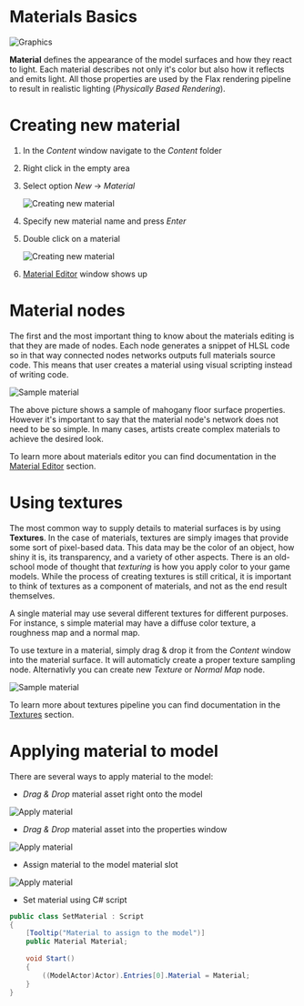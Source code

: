 # Materials Basics

![Graphics](../media/sample-material-instance.jpg)

**Material** defines the appearance of the model surfaces and how they react to light. Each material describes not only it's color but also how it reflects and emits light. All those properties are used by the Flax rendering pipeline to result in realistic lighting (*Physically Based Rendering*).

# Creating new material

1. In the *Content* window navigate to the *Content* folder

2. Right click in the empty area

3. Select option *New* -> *Material*

    ![Creating new material](../media/new-material.jpg)

4. Specify new material name and press *Enter*

5. Double click on a material

    ![Creating new material](../media/my-material.png)

6. [Material Editor](../material-editor/index.md) window shows up

# Material nodes

The first and the most important thing to know about the materials editing is that they are made of nodes. Each node generates a snippet of HLSL code so in that way connected nodes networks outputs full materials source code. This means that user creates a material using visual scripting instead of writing code.

![Sample material](../media/sample-material.jpg)

The above picture shows a sample of mahogany floor surface properties. However it's important to say that the material node's network does not need to be so simple. In many cases, artists create complex materials to achieve the desired look.

To learn more about materials editor you can find documentation in the [Material Editor](../material-editor/index.md) section.

# Using textures

The most common way to supply details to material surfaces is by using **Textures**. In the case of materials, textures are simply images that provide some sort of pixel-based data. This data may be the color of an object, how shiny it is, its transparency, and a variety of other aspects. There is an old-school mode of thought that *texturing* is how you apply color to your game models. While the process of creating textures is still critical, it is important to think of textures as a component of materials, and not as the end result themselves.

A single material may use several different textures for different purposes. For instance, s simple material may have a diffuse color texture, a roughness map and a normal map. 

To use texture in a material, simply drag & drop it from the *Content* window into the material surface. It will automaticly create a proper texture sampling node. Alternativly you can create new *Texture* or *Normal Map* node.

![Sample material](../media/texture-node.png)

To learn more about textures pipeline you can find documentation in the [Textures](../../textures/index.md) section.

# Applying material to model

There are several ways to apply material to the model:

- *Drag & Drop* material asset right onto the model

![Apply material](../media/apply-material-1.jpg)

- *Drag & Drop* material asset into the properties window

![Apply material](../media/apply-material-2.jpg)

- Assign material to the model material slot

![Apply material](../media/apply-material-3.jpg)

- Set material using C# script

```cs
public class SetMaterial : Script
{
    [Tooltip("Material to assign to the model")]
    public Material Material;
	
    void Start()
    {
        ((ModelActor)Actor).Entries[0].Material = Material;
    }
}
```

